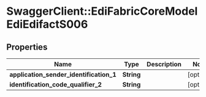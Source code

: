 # SwaggerClient::EdiFabricCoreModelEdiEdifactS006

## Properties
Name | Type | Description | Notes
------------ | ------------- | ------------- | -------------
**application_sender_identification_1** | **String** |  | [optional] 
**identification_code_qualifier_2** | **String** |  | [optional] 


